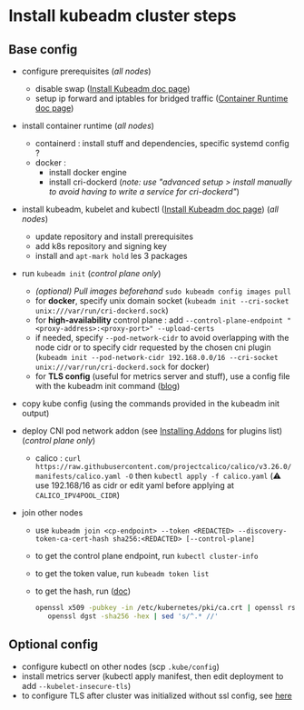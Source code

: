 # Install kubeadm cluster steps

## Base config

- configure prerequisites (*all nodes*)

  - disable swap ([Install Kubeadm doc page](https://kubernetes.io/docs/setup/production-environment/tools/kubeadm/install-kubeadm/#installing-runtime))
  - setup ip forward and iptables for bridged traffic ([Container Runtime doc page](https://kubernetes.io/docs/setup/production-environment/container-runtimes/#install-and-configure-prerequisites))

- install container runtime (*all nodes*)

  - containerd : install stuff and dependencies, specific systemd config ?
  - docker : 
    - install docker engine
    - install cri-dockerd (*note: use "advanced setup > install manually to avoid having to write a service for cri-dockerd"*)

- install kubeadm, kubelet and kubectl ([Install Kubeadm doc page](https://kubernetes.io/docs/setup/production-environment/tools/kubeadm/install-kubeadm/#installing-kubeadm-kubelet-and-kubectl)) (*all nodes*)

  - update repository and install prerequisites
  - add k8s repository and signing key
  - install and `apt-mark hold` les 3 packages

- run `kubeadm init` (*control plane only*)

  - *(optional) Pull images beforehand*  `sudo kubeadm config images pull`
  - for **docker**, specify unix domain socket (`kubeadm init --cri-socket unix:///var/run/cri-dockerd.sock`)
  - for **high-availability** control plane : add `--control-plane-endpoint "<proxy-address>:<proxy-port>" --upload-certs`
  - if needed, specify `--pod-network-cidr` to avoid overlapping with the node cidr or to specify cidr requested by the chosen cni plugin (`kubeadm init --pod-network-cidr 192.168.0.0/16 --cri-socket unix:///var/run/cri-dockerd.sock` for docker)
  - for **TLS config** (useful for metrics server and stuff), use a config file with the kubeadm init command ([blog](https://particule.io/en/blog/kubeadm-metrics-server/#from-scratch))

- copy kube config (using the commands provided in the kubeadm init output)

- deploy CNI pod network addon (see [Installing Addons](https://kubernetes.io/docs/concepts/cluster-administration/addons/) for plugins list) (*control plane only*)

  - calico : `curl https://raw.githubusercontent.com/projectcalico/calico/v3.26.0/manifests/calico.yaml -O` then `kubectl apply -f calico.yaml` (:warning: use 192.168/16 as cidr or edit yaml before applying at `CALICO_IPV4POOL_CIDR`)

- join other nodes

  - use `kubeadm join <cp-endpoint> --token <REDACTED> --discovery-token-ca-cert-hash sha256:<REDACTED> [--control-plane]`

  - to get the control plane endpoint, run `kubectl cluster-info`

  - to get the token value, run `kubeadm token list`

  - to get the hash, run ([doc](https://kubernetes.io/docs/setup/production-environment/tools/kubeadm/create-cluster-kubeadm/#join-nodes)) 

    ```bash
    openssl x509 -pubkey -in /etc/kubernetes/pki/ca.crt | openssl rsa -pubin -outform der 2>/dev/null | \
       openssl dgst -sha256 -hex | sed 's/^.* //'
    ```



## Optional config

- configure kubectl on other nodes (scp `.kube/config`)
- install metrics server (kubectl apply manifest, then edit deployment to add `--kubelet-insecure-tls`)
- to configure TLS after cluster was initialized without ssl config, see [here](https://particule.io/en/blog/kubeadm-metrics-server/#running-cluster)

